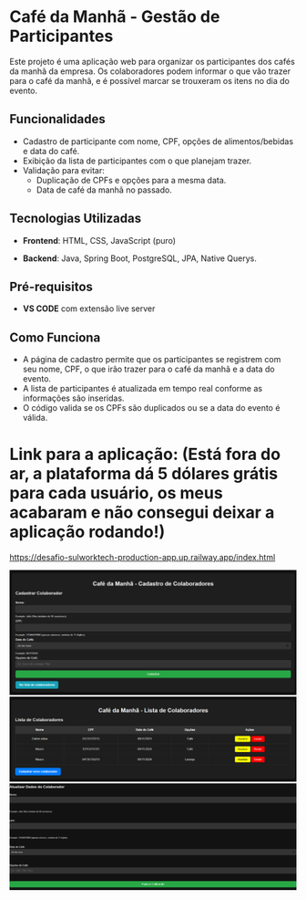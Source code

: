 # Café da Manhã - Gestão de Participantes

Este projeto é uma aplicação web para organizar os participantes dos cafés da manhã da empresa. Os colaboradores podem informar o que vão trazer para o café da manhã, e é possível marcar se trouxeram os itens no dia do evento.

## Funcionalidades

- Cadastro de participante com nome, CPF, opções de alimentos/bebidas e data do café.
- Exibição da lista de participantes com o que planejam trazer.
- Validação para evitar:
  - Duplicação de CPFs e opções para a mesma data.
  - Data de café da manhã no passado.

## Tecnologias Utilizadas

- **Frontend**: HTML, CSS, JavaScript (puro)

- **Backend**: Java, Spring Boot, PostgreSQL, JPA, Native Querys.

## Pré-requisitos
- **VS CODE** com extensão live server

## Como Funciona
- A página de cadastro permite que os participantes se registrem com seu nome, CPF, o que irão trazer para o café da manhã e a data do evento.
- A lista de participantes é atualizada em tempo real conforme as informações são inseridas.
- O código valida se os CPFs são duplicados ou se a data do evento é válida.

# Link para a aplicação: (Está fora do ar, a plataforma dá 5 dólares grátis para cada usuário, os meus acabaram e não consegui deixar a aplicação rodando!)
https://desafio-sulworktech-production-app.up.railway.app/index.html

![Tela de Cadastro](imagens/FazerCadastro.png)
![Lista de Cadastrados](imagens/ListaCadastrados.png)
![Autualização de Cadastro](imagens/AtualizarCadastro.png)
